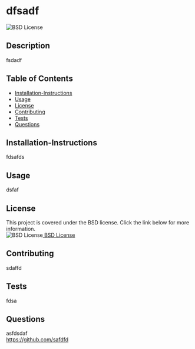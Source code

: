 
# dfsadf
![BSD License](https://shields.io/badge/license-BSD-green)
## Description

fsdadf

## Table of Contents

* [Installation-Instructions](#Installation-Instructions)
* [Usage](#Usage)
* [License](#License)
* [Contributing](#Contributing)
* [Tests](#Tests)
* [Questions](#Questions)
  
## Installation-Instructions

fdsafds

## Usage

dsfaf

## License   
  This project is covered under the BSD license. Click the link below for more information.   
  ![BSD License](https://shields.io/badge/license-BSD-green)[ BSD License](https://opensource.org/licenses/BSD-3-Clause)   
## Contributing  

sdaffd  

## Tests  

fdsa  

## Questions  

asfdsdaf  
https://github.com/safdfd  

